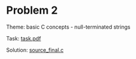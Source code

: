# Problem 2
Theme: basic C concepts - null-terminated strings

Task: [task.pdf](./task.pdf)

Solution: [source_final.c](./problem-2/source_final.c)
